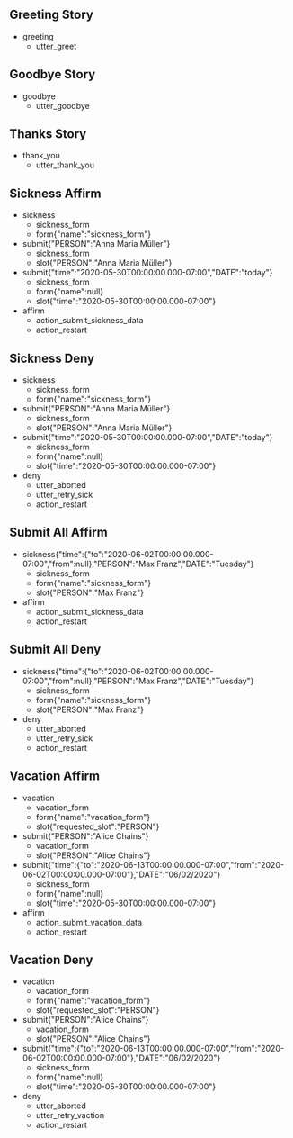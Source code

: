 ## Greeting Story
* greeting
	- utter_greet

## Goodbye Story
* goodbye
	- utter_goodbye

## Thanks Story
* thank_you
    - utter_thank_you

## Sickness Affirm
* sickness
    - sickness_form
    - form{"name":"sickness_form"}
* submit{"PERSON":"Anna Maria Müller"}
    - sickness_form
    - slot{"PERSON":"Anna Maria Müller"}
* submit{"time":"2020-05-30T00:00:00.000-07:00","DATE":"today"}
    - sickness_form
    - form{"name":null}
    - slot{"time":"2020-05-30T00:00:00.000-07:00"}
* affirm
    - action_submit_sickness_data
    - action_restart

## Sickness Deny
* sickness
    - sickness_form
    - form{"name":"sickness_form"}
* submit{"PERSON":"Anna Maria Müller"}
    - sickness_form
    - slot{"PERSON":"Anna Maria Müller"}
* submit{"time":"2020-05-30T00:00:00.000-07:00","DATE":"today"}
    - sickness_form
    - form{"name":null}
    - slot{"time":"2020-05-30T00:00:00.000-07:00"}
* deny
    - utter_aborted
    - utter_retry_sick
    - action_restart

## Submit All Affirm
* sickness{"time":{"to":"2020-06-02T00:00:00.000-07:00","from":null},"PERSON":"Max Franz","DATE":"Tuesday"}
    - sickness_form
    - form{"name":"sickness_form"}
    - slot{"PERSON":"Max Franz"}
* affirm
    - action_submit_sickness_data
    - action_restart

## Submit All Deny
* sickness{"time":{"to":"2020-06-02T00:00:00.000-07:00","from":null},"PERSON":"Max Franz","DATE":"Tuesday"}
    - sickness_form
    - form{"name":"sickness_form"}
    - slot{"PERSON":"Max Franz"}
* deny
    - utter_aborted
    - utter_retry_sick
    - action_restart

## Vacation Affirm
* vacation
    - vacation_form
    - form{"name":"vacation_form"}
    - slot{"requested_slot":"PERSON"}
* submit{"PERSON":"Alice Chains"}
    - vacation_form
    - slot{"PERSON":"Alice Chains"}
* submit{"time":{"to":"2020-06-13T00:00:00.000-07:00","from":"2020-06-02T00:00:00.000-07:00"},"DATE":"06/02/2020"}
    - sickness_form
    - form{"name":null}
    - slot{"time":"2020-05-30T00:00:00.000-07:00"}
* affirm
    - action_submit_vacation_data
    - action_restart

## Vacation Deny
* vacation
    - vacation_form
    - form{"name":"vacation_form"}
    - slot{"requested_slot":"PERSON"}
* submit{"PERSON":"Alice Chains"}
    - vacation_form
    - slot{"PERSON":"Alice Chains"}
* submit{"time":{"to":"2020-06-13T00:00:00.000-07:00","from":"2020-06-02T00:00:00.000-07:00"},"DATE":"06/02/2020"}
    - sickness_form
    - form{"name":null}
    - slot{"time":"2020-05-30T00:00:00.000-07:00"}
* deny
    - utter_aborted
    - utter_retry_vaction
    - action_restart

